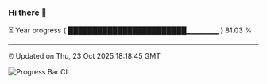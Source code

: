 ### Hi there 👋

⏳ Year progress { ████████████████████████▁▁▁▁▁▁ } 81.03 %

---

⏰ Updated on Thu, 23 Oct 2025 18:18:45 GMT

![Progress Bar CI](https://github.com/code-lakshay/GitHub-Actions-Demo/workflows/Progress%20Bar%20CI/badge.svg)
